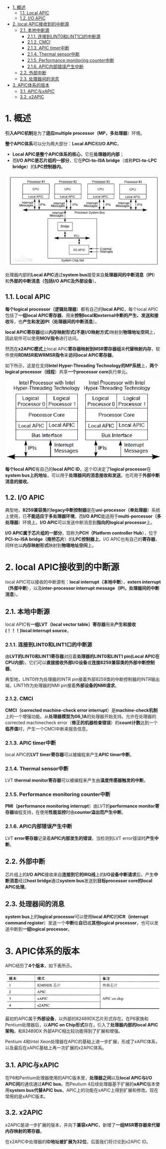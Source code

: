 
<!-- @import "[TOC]" {cmd="toc" depthFrom=1 depthTo=6 orderedList=false} -->

<!-- code_chunk_output -->

- [1. 概述](#1-概述)
  - [1.1. Local APIC](#11-local-apic)
  - [1.2. I/O APIC](#12-io-apic)
- [2. local APIC接收到的中断源](#2-local-apic接收到的中断源)
  - [2.1. 本地中断源](#21-本地中断源)
    - [2.1.1. 连接到LINT0和LINT1口的中断源](#211-连接到lint0和lint1口的中断源)
    - [2.1.2. CMCI](#212-cmci)
    - [2.1.3. APIC timer中断](#213-apic-timer中断)
    - [2.1.4. Thermal sensor中断](#214-thermal-sensor中断)
    - [2.1.5. Performance monitoring counter中断](#215-performance-monitoring-counter中断)
    - [2.1.6. APIC内部错误产生中断](#216-apic内部错误产生中断)
  - [2.2. 外部中断](#22-外部中断)
  - [2.3. 处理器间的消息](#23-处理器间的消息)
- [3. APIC体系的版本](#3-apic体系的版本)
  - [3.1. APIC与xAPIC](#31-apic与xapic)
  - [3.2. x2APIC](#32-x2apic)

<!-- /code_chunk_output -->

# 1. 概述

**引入APIC机制**是为了**适应multiple processor（MP，多处理器**）环境。

**整个APIC体系**可以分为两大部分：**Local APIC**和**I/O APIC**，

- **Local APIC是整个APIC体系的核心**，它在**处理器的内部**；
- 而**I/O APIC是芯片组的一部分**，它在**PCI\-to\-ISA bridge**（或称**PCI\-to\-LPC bridge**）的**LPC控制器内**。

![config](./images/1.png)

处理器内部的**Local APIC**通过**system bus**接受来自**处理器间的中断消息（IPI**）和**外部的中断消息（包括I/O APIC及外部设备**）。

## 1.1. Local APIC

**每个logical processor（逻辑处理器**）都有自己的**local APIC**，每个local APIC包括了**一组local APIC寄存器**，用来**控制local和external中断的产生、发送和接收**等，也**产生和发送IPI（处理器间的中断消息**）。

**local APIC寄存器**组以**内存映射形式(不是I/O映射方式**)映射到**物理地址空间**上，因此软件可以使用**MOV指令**进行访问。

然而在**x2APIC模式**上local APIC**寄存器映射到MSR寄存器组**来**代替映射内存**，软件使用**RDMSR和WRMSR指令**来**访问local APIC寄存器**。

如下所示，这是在支持**Intel Hyper-Threading Technology的MP系统**上，**两个logical processor（线程**）共享**一个processor core**执行单元。

![config](./images/2.png)

**每个local APIC**有自己的**local APIC ID**，这个ID决定了**logical processor**在**system bus上的地址**，可以用于**处理器间的消息接收和发送**，也可用于**外部中断消息的接收**。

## 1.2. I/O APIC

典型地，**8259兼容类**的**legacy中断控制器**是在**uni\-processor（单处理器**）系统上使用，已**不能适应于多处理器环境**，而**I/O APIC**能适用于**multi\-porcessor（多处理器**）环境上。**I/O APIC**可以发送中断消息到**指向的logical processor**上。

**I/O APIC属于芯片组的一部分**，现称为**PCH（Platform controller Hub**），位于**PCI\-to-ISA bridge（南桥芯片**）的**LPC控制器上**。I/O APIC也有自己的**寄存器**，同样也以**内存映射形式**映射到**物理地址空间**上。

# 2. local APIC接收到的中断源

local APIC可以接收的中断源有：**local interrupt（本地中断**），**extern interrupt（外部中断**），以及**inter-processor interrupt message（IPI，处理器间的中断消息**）。

## 2.1. 本地中断源

local APIC有**一组LVT（local vector table）寄存器**用来**产生和接收(！！！)local interrupt source**。

### 2.1.1. 连接到LINT0和LINT1口的中断源

由**LVT的LINT0和LINT1寄存器**对应着**处理器的LINT0和LINT1 pin(Local APIC在CPU内部**)，它们可以**直接接收外部I/O设备**或**连接8259兼容类的外部中断控制器**。

典型地，LINT0作为处理器的INTR pin接着外部8259类的中断控制器的INTR输出端，LINT1作为处理器的NMI pin接着**外部设备的NMI请求**。

### 2.1.2. CMCI

**CMCI（corrected machine\-check error interrupt**）是**machine\-check机制**上的一个增强功能。从**处理器模型为06\_1A**的处理器开始支持。允许在处理器的corrected machinecheck error（**修正的机器检查错误**）的**count计数**达到一个**临界值**时，产生一个CMCI中断来报告信息。

### 2.1.3. APIC timer中断

local APIC的**LVT timer寄存器**可以被编程来产生**APIC timer中断**。

### 2.1.4. Thermal sensor中断

LVT **thermal monitor寄存器**可以被编程来产生由**温度传感器触发的中断**。

### 2.1.5. Performance monitoring counter中断

**PMI（performance monitoring interrupt**）由LVT的**performance monitor寄存器**编程支持，在使用**性能监控**时由**counter溢出而产生中断**。

### 2.1.6. APIC内部错误产生中断

LVT **error寄存器**记录着**APIC内部发生的错误**，当检测到LVT error错误时**产生中断**。

## 2.2. 外部中断

芯片组上的**I/O APIC**接收来自**连接到它的IRQ线**上的**I/O设备中断请求**后，产生**中断消息**经过**host bridge**通过**system bus**发送到**目标processor core的local APIC处理**。

## 2.3. 处理器间的消息

**system bus**上的**logical processor**可以使用**local APIC**的**ICR（interrupt command register**）发送一个**中断**给**自已**或**其他logical processor**，也可以发送中断到**一组logical processor**。

# 3. APIC体系的版本

APIC经历了**4个版本**，如下表所示。

![config](./images/3.png)

最初的APIC属于**外部设备**，以外部的82489DX芯片形式存在。在P6家族和Pentium处理器后，以**APIC on Chip形式**存在，引入了**处理器内部的local APIC架构**，和82489DX 外部APIC相比较功能得到了扩展和增强。

Pentium 4和Intel Xeon处理器在APIC的基础上进一步扩展，形成了xAPIC体系，以及最后在xAPIC基础上再一次扩展的x2APIC体系。

## 3.1. APIC与xAPIC

在P6和Pentium处理器使用的APIC版本里，**处理器之间**以及**local APIC与I/O APIC间**的通信通过**APIC bus**。而Peutium 4后续处理器基于扩展的**xAPIC**版本使用**system bus代替APIC bus**，APIC上的功能在xAPIC上得到扩展和修改。现在常用的是xAPIC版本。

## 3.2. x2APIC

x2APIC是进一步扩展的版本，并向下**兼容xAPIC**，新增了**一组MSR寄存器来代替内存映射的寄存器**。

在x2APIC中处理器的**ID地址被扩展为32位**，后面我们将讨论到x2APIC ID。